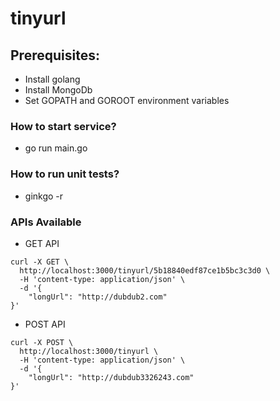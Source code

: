 # tinyurl

## Prerequisites:
- Install golang
- Install MongoDb
- Set GOPATH and GOROOT environment variables

### How to start service?
- go run main.go

### How to run unit tests?
- ginkgo -r

### APIs Available
- GET API

```
curl -X GET \
  http://localhost:3000/tinyurl/5b18840edf87ce1b5bc3c3d0 \
  -H 'content-type: application/json' \
  -d '{
	"longUrl": "http://dubdub2.com"
}'
```

- POST API

```
curl -X POST \
  http://localhost:3000/tinyurl \
  -H 'content-type: application/json' \
  -d '{
	"longUrl": "http://dubdub3326243.com"
}'
```
